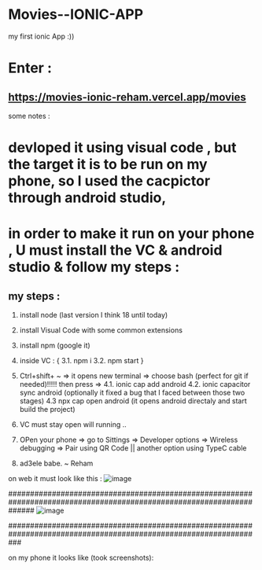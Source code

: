 # Movies--IONIC-APP
my first ionic App :)) 

# Enter :
## https://movies-ionic-reham.vercel.app/movies


some notes : 
# devloped it using visual code , but the target it is to be run on my phone, so I used the cacpictor through android studio, 
# in order to make it run on your phone , U must install the VC & android studio & follow my steps :

## my steps : 
1. install node (last version I think 18 until today)
2. install Visual Code with some common extensions
3. install npm (google it)  
3. inside VC : {
  3.1. npm i
  3.2. npm start
  }
 4. Ctrl+shift+ ~  => it opens new terminal => choose bash (perfect for git if needed)!!!!!  then press => 
  4.1. ionic cap add android
  4.2. ionic capacitor sync android (optionally it fixed a bug that I faced between those two stages)
  4.3 npx cap open android (it opens android directaly and start build the project)
  
 5. VC must stay open will running ..
 6. OPen your phone => go to Sittings => Developer options => Wireless debugging => Pair using QR Code  || another option using TypeC cable
 
 7. ad3ele babe. ~ Reham
 
 on web it must look like this : 
 ![image](https://user-images.githubusercontent.com/42107725/200665150-ae33df3b-2e16-44ac-a332-5ece57f46db8.png)

######################################################################################################################
![image](https://user-images.githubusercontent.com/42107725/200665400-825ce4ae-0267-4b64-b802-93b5e49adab6.png)

###################################################################################################################

on my phone it looks like (took screenshots):


  
